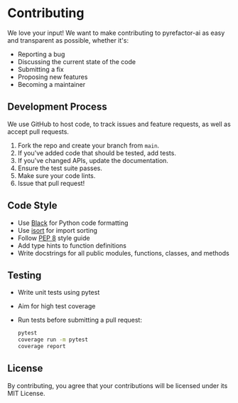# Contributing

We love your input! We want to make contributing to pyrefactor-ai as easy and transparent as possible, whether it's:

- Reporting a bug
- Discussing the current state of the code
- Submitting a fix
- Proposing new features
- Becoming a maintainer

## Development Process

We use GitHub to host code, to track issues and feature requests, as well as accept pull requests.

1. Fork the repo and create your branch from `main`.
2. If you've added code that should be tested, add tests.
3. If you've changed APIs, update the documentation.
4. Ensure the test suite passes.
5. Make sure your code lints.
6. Issue that pull request!

## Code Style

- Use [Black](https://github.com/psf/black) for Python code formatting
- Use [isort](https://pycqa.github.io/isort/) for import sorting
- Follow [PEP 8](https://www.python.org/dev/peps/pep-0008/) style guide
- Add type hints to function definitions
- Write docstrings for all public modules, functions, classes, and methods

## Testing

- Write unit tests using pytest
- Aim for high test coverage
- Run tests before submitting a pull request:

  ```bash
  pytest
  coverage run -m pytest
  coverage report
  ```

## License

By contributing, you agree that your contributions will be licensed under its MIT License.

<br>
